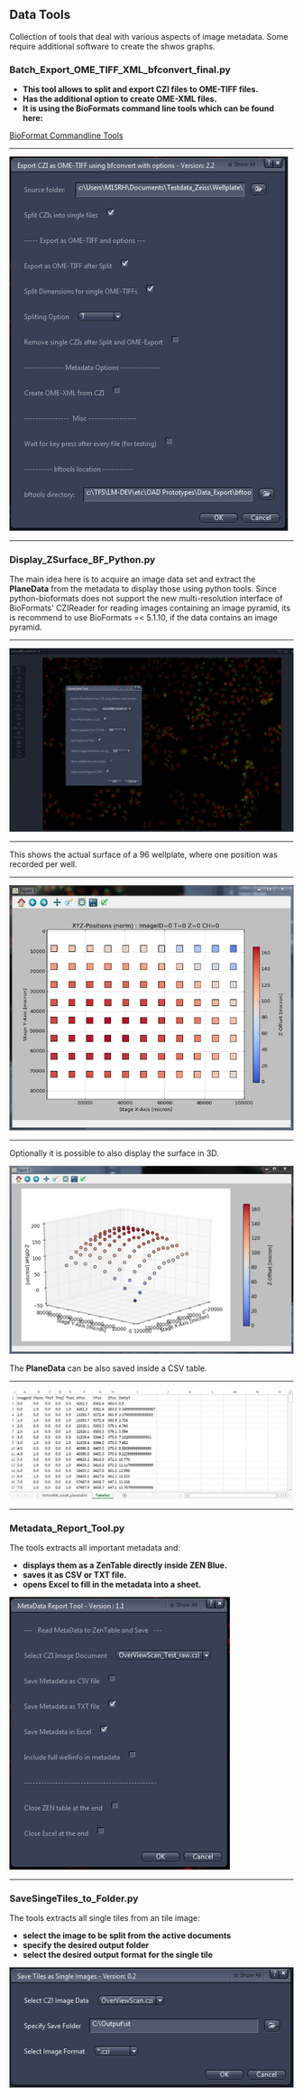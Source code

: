## Data Tools

Collection of tools that deal with various aspects of image metadata. Some require additional software to create the shwos graphs.

### Batch_Export_OME_TIFF_XML_bfconvert_final.py

* **This tool allows to split and export CZI files to OME-TIFF files.**
* **Has the additional option to create OME-XML files.**
* **It is using the BioFormats command line tools which can be found here:**

[BioFormat Commandline Tools](http://www.openmicroscopy.org/site/support/bio-formats5.5/users/comlinetools/index.html)

***

![Screenshot of GUI](/Images/export_bfconvert1.png)

***

### Display_ZSurface_BF_Python.py

The main idea here is to acquire an image data set and extract the **PlaneData** from the metadata to display those using python tools.
Since python-bioformats does not support the new multi-resolution interface of BioFormats' CZIReader for reading images containing an image pyramid, its is recommend to use BioFormats =< 5.1.10, if the data contains an image pyramid.

***

![Screenshot of ZEN Blue with showing the tool UI](/Images/zsurface_tool1.png)

***

This shows the actual surface of a 96 wellplate, where one position was recorded per well.

***

![2D Z-Surface Plot of Wellplate](/Images/zsurface_tool2.png)

***

Optionally it is possible to also display the surface in 3D.

![3D Z-Surface Plot of Wellplate](/Images/zsurface_tool3.png)

The **PlaneData** can be also saved inside a CSV table.

***

![The PlaneData from the CSV file in Excel](/Images/zsurface_tool4.png)

***

### Metadata_Report_Tool.py

The tools extracts all important metadata and:

* **displays them as a ZenTable directly inside ZEN Blue.**
* **saves it as CSV or TXT file.**
* **opens Excel to fill in the metadata into a sheet.**

![Screenshot of GUI](/Images/MetaData_Report_Tool1.png)

***

### SaveSingeTiles_to_Folder.py

The tools extracts all single tiles from an tile image:

* **select the image to be split from the active documents**
* **specify the desired output folder**
* **select the desired output format for the single tile**

![Screenshot of GUI](/Images/extracttiles.png)
